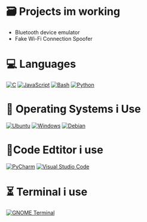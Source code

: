 # 🗃️ Projects im working
- Bluetooth device emulator
- Fake Wi-Fi Connection  Spoofer

# 💻 Languages
[![C](https://img.shields.io/badge/C-00599C?logo=c&logoColor=white)](#)
[![JavaScript](https://img.shields.io/badge/JavaScript-F7DF1E?logo=javascript&logoColor=000)](#)
[![Bash](https://img.shields.io/badge/Bash-4EAA25?logo=gnubash&logoColor=fff)](#)
[![Python](https://img.shields.io/badge/Python-3776AB?logo=python&logoColor=fff)](#)

# 🐧 Operating Systems i Use
[![Ubuntu](https://img.shields.io/badge/Ubuntu-E95420?logo=ubuntu&logoColor=white)](#)
[![Windows](https://custom-icon-badges.demolab.com/badge/Windows-0078D6?logo=windows11&logoColor=white)](#)
[![Debian](https://img.shields.io/badge/Debian-A81D33?logo=debian&logoColor=fff)](#)

# 📝Code Edtitor i use
[![PyCharm](https://img.shields.io/badge/PyCharm-000?logo=pycharm&logoColor=fff)](#)
[![Visual Studio Code](https://custom-icon-badges.demolab.com/badge/Visual%20Studio%20Code-0078d7.svg?logo=vsc&logoColor=white)](#)

# ⏳ Terminal i use
[![GNOME Terminal](https://img.shields.io/badge/GNOME%20Terminal-241F31?logo=gnometerminal&logoColor=fff)](#)
